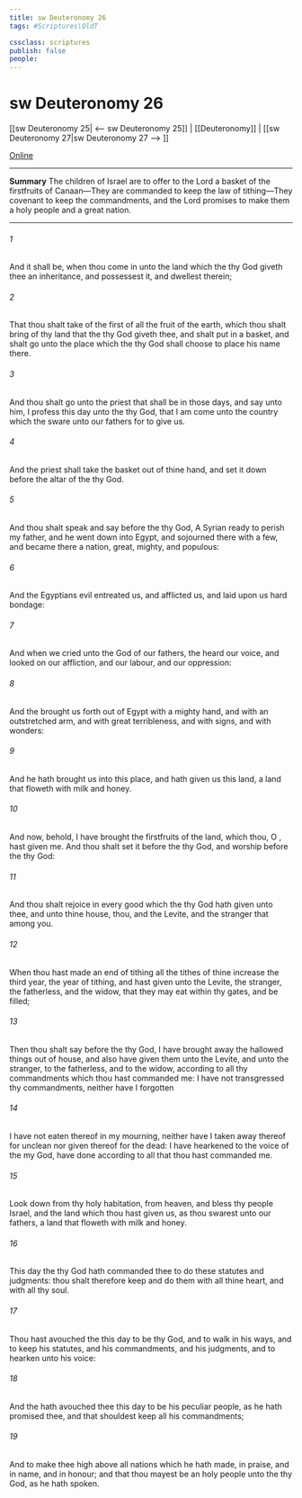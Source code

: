 ```yaml
---
title: sw Deuteronomy 26
tags: #Scriptures\OldT

cssclass: scriptures
publish: false
people:
---
```


# sw Deuteronomy 26
[[sw Deuteronomy 25| <-- sw Deuteronomy 25]] | [[Deuteronomy]] | [[sw Deuteronomy 27|sw Deuteronomy 27 --> ]]

[Online](https://churchofjesuschrist.org/study/scriptures/ot/deut/26?lang=eng)

---
__Summary__
The children of Israel are to offer to the Lord a basket of the firstfruits of Canaan—They are commanded to keep the law of tithing—They covenant to keep the commandments, and the Lord promises to make them a holy people and a great nation.

---
###### 1 
And it shall be, when thou  come in unto the land which the  thy God giveth thee  an inheritance, and possessest it, and dwellest therein;

###### 2 
That thou shalt take of the first of all the fruit of the earth, which thou shalt bring of thy land that the  thy God giveth thee, and shalt put  in a basket, and shalt go unto the place which the  thy God shall choose to place his name there.

###### 3 
And thou shalt go unto the priest that shall be in those days, and say unto him, I profess this day unto the  thy God, that I am come unto the country which the  sware unto our fathers for to give us.

###### 4 
And the priest shall take the basket out of thine hand, and set it down before the altar of the  thy God.

###### 5 
And thou shalt speak and say before the  thy God, A Syrian ready to perish  my father, and he went down into Egypt, and sojourned there with a few, and became there a nation, great, mighty, and populous:

###### 6 
And the Egyptians evil entreated us, and afflicted us, and laid upon us hard bondage:

###### 7 
And when we cried unto the  God of our fathers, the  heard our voice, and looked on our affliction, and our labour, and our oppression:

###### 8 
And the  brought us forth out of Egypt with a mighty hand, and with an outstretched arm, and with great terribleness, and with signs, and with wonders:

###### 9 
And he hath brought us into this place, and hath given us this land,  a land that floweth with milk and honey.

###### 10 
And now, behold, I have brought the firstfruits of the land, which thou, O , hast given me. And thou shalt set it before the  thy God, and worship before the  thy God:

###### 11 
And thou shalt rejoice in every good  which the  thy God hath given unto thee, and unto thine house, thou, and the Levite, and the stranger that  among you.

###### 12 
When thou hast made an end of tithing all the tithes of thine increase the third year,  the year of tithing, and hast given  unto the Levite, the stranger, the fatherless, and the widow, that they may eat within thy gates, and be filled;

###### 13 
Then thou shalt say before the  thy God, I have brought away the hallowed things out of  house, and also have given them unto the Levite, and unto the stranger, to the fatherless, and to the widow, according to all thy commandments which thou hast commanded me: I have not transgressed thy commandments, neither have I forgotten 

###### 14 
I have not eaten thereof in my mourning, neither have I taken away  thereof for  unclean  nor given  thereof for the dead:  I have hearkened to the voice of the  my God,  have done according to all that thou hast commanded me.

###### 15 
Look down from thy holy habitation, from heaven, and bless thy people Israel, and the land which thou hast given us, as thou swarest unto our fathers, a land that floweth with milk and honey.

###### 16 
This day the  thy God hath commanded thee to do these statutes and judgments: thou shalt therefore keep and do them with all thine heart, and with all thy soul.

###### 17 
Thou hast avouched the  this day to be thy God, and to walk in his ways, and to keep his statutes, and his commandments, and his judgments, and to hearken unto his voice:

###### 18 
And the  hath avouched thee this day to be his peculiar people, as he hath promised thee, and that  shouldest keep all his commandments;

###### 19 
And to make thee high above all nations which he hath made, in praise, and in name, and in honour; and that thou mayest be an holy people unto the  thy God, as he hath spoken.

